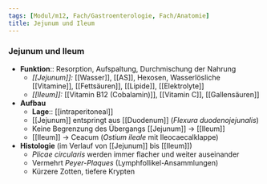 ```yaml
---
tags: [Modul/m12, Fach/Gastroenterologie, Fach/Anatomie]
title: Jejunum und Ileum
---
```

### Jejunum und Ileum
- **Funktion**:: Resorption, Aufspaltung, Durchmischung der Nahrung
	- *[[Jejunum]]:* [[Wasser]], [[AS]], Hexosen, Wasserlösliche [[Vitamine]], [[Fettsäuren]], [[Lipide]], [[Elektrolyte]]
	- *[[Ileum]]:* [[Vitamin B12 (Cobalamin)]], [[Vitamin C]], [[Gallensäuren]]
- **Aufbau**
	- **Lage**:: [[intraperitoneal]]
	- [[Jejunum]] entspringt aus [[Duodenum]] (*Flexura duodenojejunalis*)
	- Keine Begrenzung des Übergangs [[Jejunum]] → [[Ileum]]
	- [[Ileum]] → Ceacum (*Ostium ileale* mit Ileocaecalklappe)
- **Histologie** (im Verlauf von [[Jejunum]] bis [[Ileum]])
	- *Plicae circularis* werden immer flacher und weiter auseinander
	- Vermehrt *Peyer-Plaques* (Lymphfollikel-Ansammlungen)
	- Kürzere Zotten, tiefere Krypten